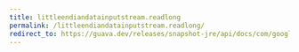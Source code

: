```yaml
---
title: littleendiandatainputstream.readlong
permalink: /littleendiandatainputstream.readlong/
redirect_to: https://guava.dev/releases/snapshot-jre/api/docs/com/google/common/io/LittleEndianDataInputStream.html#readLong--
---
```

